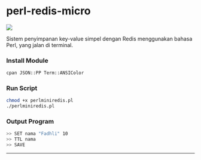 # perl-redis-micro

<img src="https://media.charlesleifer.com/blog/photos/redis-logo.png"/>

Sistem penyimpanan key-value simpel dengan Redis menggunakan bahasa Perl, yang jalan di terminal.


### Install Module

```bash
cpan JSON::PP Term::ANSIColor
```

### Run Script
```bash
chmod +x perlminiredis.pl
./perlminiredis.pl
```

### Output Program

```bash
>> SET nama "Fadhli" 10
>> TTL nama
>> SAVE
```

---

